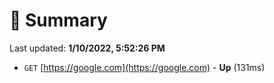 # 📖 Summary
Last updated: **1/10/2022, 5:52:26 PM**

- `GET` [https://google.com](https://google.com) - **Up** (131ms)
